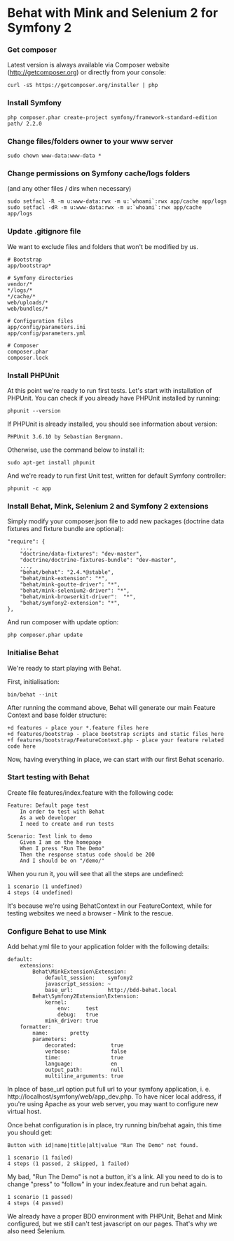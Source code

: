 Behat with Mink and Selenium 2 for Symfony 2
============================================

### Get composer ###

Latest version is always available via Composer website (http://getcomposer.org) or directly from your console:

```
curl -sS https://getcomposer.org/installer | php
```

### Install Symfony ###

```
php composer.phar create-project symfony/framework-standard-edition path/ 2.2.0
```

### Change files/folders owner to your www server ###

```
sudo chown www-data:www-data *
```

### Change permissions on Symfony cache/logs folders ###

(and any other files / dirs when necessary)

```
sudo setfacl -R -m u:www-data:rwx -m u:`whoami`:rwx app/cache app/logs
sudo setfacl -dR -m u:www-data:rwx -m u:`whoami`:rwx app/cache app/logs
```

### Update .gitignore file ###

We want to exclude files and folders that won't be modified by us.

```
# Bootstrap
app/bootstrap*

# Symfony directories
vendor/*
*/logs/*
*/cache/*
web/uploads/*
web/bundles/*

# Configuration files
app/config/parameters.ini
app/config/parameters.yml

# Composer
composer.phar
composer.lock
```

### Install PHPUnit ###

At this point we're ready to run first tests. Let's start with installation of PHPUnit. You can check if you already have PHPUnit installed by running:

```
phpunit --version
```
If PHPUnit is already installed, you should see information about version:
```
PHPUnit 3.6.10 by Sebastian Bergmann.
```
Otherwise, use the command below to install it:
```
sudo apt-get install phpunit
```
And we're ready to run first Unit test, written for default Symfony controller:

```
phpunit -c app
```

### Install Behat, Mink, Selenium 2 and Symfony 2 extensions ###

Simply modify your composer.json file to add new packages (doctrine data fixtures and fixture bundle are optional):
```
"require": {
    ...,
    "doctrine/data-fixtures": "dev-master",
    "doctrine/doctrine-fixtures-bundle": "dev-master",
    ...,
    "behat/behat": "2.4.*@stable",
    "behat/mink-extension": "*",
    "behat/mink-goutte-driver": "*",
    "behat/mink-selenium2-driver": "*",
    "behat/mink-browserkit-driver":  "*",
    "behat/symfony2-extension": "*",
},
```
And run composer with update option:
```
php composer.phar update
```

### Initialise Behat ###

We're ready to start playing with Behat.

First, initialisation:

```
bin/behat --init
```
After running the command above, Behat will generate our main Feature Context and base folder structure:
```
+d features - place your *.feature files here
+d features/bootstrap - place bootstrap scripts and static files here
+f features/bootstrap/FeatureContext.php - place your feature related code here
```
Now, having everything in place, we can start with our first Behat scenario.

### Start testing with Behat ###

Create file features/index.feature with the following code:

```
Feature: Default page test
    In order to test with Behat
    As a web developer
    I need to create and run tests

Scenario: Test link to demo
    Given I am on the homepage
    When I press "Run The Demo"
    Then the response status code should be 200
    And I should be on "/demo/"
```
When you run it, you will see that all the steps are undefined:
```
1 scenario (1 undefined)
4 steps (4 undefined)
```
It's because we're using BehatContext in our FeatureContext, while for testing websites we need a browser - Mink to the rescue.

### Configure Behat to use Mink ###

Add behat.yml file to your application folder with the following details:

```
default:
    extensions:
        Behat\MinkExtension\Extension:
            default_session:    symfony2
            javascript_session: ~
            base_url:           http://bdd-behat.local
        Behat\Symfony2Extension\Extension:
            kernel:
                env:     test
                debug:   true
            mink_driver: true
    formatter:
        name:       pretty
        parameters:
            decorated:           true
            verbose:             false
            time:                true
            language:            en
            output_path:         null
            multiline_arguments: true
```

In place of base_url option put full url to your symfony application, i. e. http://localhost/symfony/web/app_dev.php.
To have nicer local address, if you're using Apache as your web server, you may want to configure new virtual host.

Once behat configuration is in place, try running bin/behat again, this time you should get:

```
Button with id|name|title|alt|value "Run The Demo" not found.

1 scenario (1 failed)
4 steps (1 passed, 2 skipped, 1 failed)
```

My bad, "Run The Demo" is not a button, it's a link. All you need to do is to change "press" to "follow" in your index.feature and run behat again.

```
1 scenario (1 passed)
4 steps (4 passed)
```

We already have a proper BDD environment with PHPUnit, Behat and Mink configured, but we still can't test javascript on our pages.
That's why we also need Selenium.
